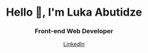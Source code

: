 <h1 align="center">Hello 👋, I'm Luka Abutidze</h1>
<h3 align="center">Front-end Web Developer</h3>

<p align="center">
  <a href="www.linkedin.com/in/luka-abutidze-a6905a1b0"> LinkedIn </a>
</p>
